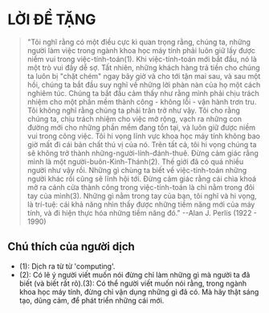 LỜI ĐỀ TẶNG
============
> "Tôi nghĩ rằng có một điều cực kì quan trọng rằng, chúng ta, những người làm việc trong ngành khoa học máy tính phải luôn giữ lấy được niềm vui trong việc-tính-toán(1). Khi việc-tính-toán mới bắt đầu, nó là một trò vui đầy dễ sợ. Tất nhiên, những khách hàng trả tiền cho chúng ta luôn bị "chặt chém" ngay bây giờ và cho tới tận mai sau, và sau một hồi, chúng ta bắt đầu suy nghĩ về những lời phàn nàn của họ một cách nghiêm túc. Chúng ta bắt đầu cảm thấy như rằng mình phải chịu trách nhiệm cho một phần mềm thành công - không lỗi - vận hành trơn tru. Tôi không nghĩ rằng chúng ta phải trăn trở như vậy. Tôi cho rằng chúng ta, chịu trách nhiệm cho việc mở rộng, vạch ra những con đường mới cho những phần mềm đang tồn tại, và luôn giữ được niềm vui trong công việc. Tôi hi vọng lĩnh vực khoa học máy tính không bao giờ mất đi cái bản chất thú vị của nó. Trên tất cả, tôi hi vọng chúng ta sẽ không trở thành những-người-lính-đánh-thuê. Đừng cảm giác rằng mình là một người-buôn-Kinh-Thánh(2). Thế giới đã có quá nhiều người như vậy rồi. Những gì chùng ta biết về việc-tính-toán những người khác rồi cũng sẽ lĩnh hội tới. Đừng cảm giác rằng cái chìa khoá mở ra cánh cửa thành công trong việc-tính-toán là chỉ nằm trong đôi tay của mình(3). Những gì nằm trong tay của bạn, tôi nghĩ và hi vọng, là trí-tuệ: cái khả năng nhìn thấy được những tiềm năng mới của máy tính, và đi hiện thực hóa những tiềm năng đó." --Alan J. Perlis (1922 - 1990)

Chú thích của người dịch 
-----------------------
- (1): Dịch ra từ từ 'computing'.
- (2): Có lẽ ý người viết muốn nói đừng chỉ làm những gì mà người ta đã biết (và biết rất rõ).(3): Có thể người viết muốn nói rằng, trong ngành khoa học máy tính, đừng chỉ vận dụng những gì đã có. Mà hãy thật sáng tạo, dũng cảm, để phát triển những cái mới.
